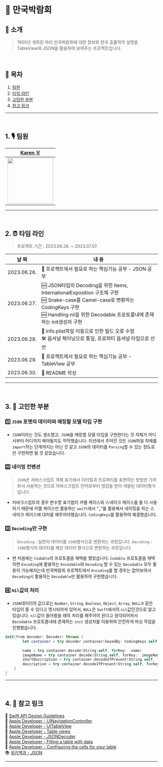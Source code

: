 # 🕌 만국박람회

## 💬 소개
> 1900년 개최된 파리 만국박람회에 대한 정보와 한국 출품작의 설명을 TableView와 JSON을 활용하여 보여주는 프로젝트입니다.

</br>

## 🔖 목차 

1. [팀원](#1.)
2. [타임 라인](#2.)
3. [고민한 부분](#3.)
4. [참고 링크](#4.)

---

</br>

<a id="1."></a>

## 1. 🎙️ 팀원

|[Karen ♉️](https://github.com/karenyang835)|
| :-: |
| <Img src="https://i.imgur.com/auFOXpc.png" width="150"/>|


---

</br>

<a id="2."></a>

## 2. ⏰ 타임 라인
> 프로젝트 기간 : 2023.06.26. ~ 2023.07.07.


|**날 짜**|**내 용**|
|:-:|-|
| 2023.06.26.| 📝 프로젝트에서 필요로 하는 핵심기능 공부 - JSON 공부 <br> |
| 2023.06.27.| 🆕 JSON타입의 Decoding을 위한 Items,  InternationalExposition 구조체 구현  <br> 🆕 Snake-case를 Camel-case로 변환하는 CodingKeys 구현<br> 🆕 Handling nil을 위한 Decodable 프로토콜내에 존재하는 init생성자 구현  |
| 2023.06.28.| 🔬 info.plist파일 이동으로 인한 빌드 오류 수정<br> 🛠️ 옵셔널 체이닝으로 통일, 프로퍼티 옵셔널 타입으로 선언 <br> |
| 2023.06.29.| 📝 프로젝트에서 필요로 하는 핵심기능 공부 - TableView 공부 |
| 2023.06.30.| 📝 README 작성 |

---
<br>

<a id="3."></a>

## 3. 🤔 고민한 부분

### 1️⃣ `JSON` 포멧의 데이터와 매칭할 모델 타입 구현
- `JSON`이라는 것도 생소했고, `JSON`을 매칭할 모델 타입을 구현한다는 것 자체가 어디서부터 어디까지 해야될지도 막막했습니다. 미션에서 주어진 것은 `JSON`파일 자체를 `import`하는 단계까지는 아닌 것 같고 `JSON`의 데이터를 `Parsing`할 수 있는 정도로만 구현하면 될 것 같았습니다.

### 2️⃣ 네이밍 컨벤션
> `JSON`은 자바스크립트 객체 표기에서 리터럴과 프로퍼티를 표현하는 방법만 가져와서 사용하는 것으로 자바스크립트 언어로부터 영감을 받아 개발된 데이터형식입니다. 
- 자바크스립트의 경우 변수명 표기법이 카멜 케이스와 스네이크 케이스를 둘 다 사용하기 때문에 카멜 케이스만 활용하는 `swift`에서 "_"를 활용해서 네이밍을 하는 스네이크 케이스에 대처를 해주어야했습니다. `CodingKeys`를 활용하여 해결했습니다.


### 3️⃣ `Decoding`만 구현
> `Encoding` : 일련의 데이터를 `JSON`형식으로 변환하는 과정입니다.
> `Decoding` : `JSON`형식의 데이터를 해당 데이터 형식으로 변환하는 과정입니다.
- 맨 처음에는 `Codable`의 프로토콜을 채택을 했었습니다. `Codable` 프로토콜을 채택하면 `Encoding`에 활용하는 `Encodable`와 `Decoding` 할 수 있는 `Decodable` 모두 활용이 가능해지는데 만국박람회 프로젝트에서 `Encoding`를 할 경우는 없어보여서 `Decoding`시 활용하는 `Decodable`만 활용하여 구현했습니다.

### 4️⃣ `Nil`값의 처리
- `JSON`데이터의 값으로는 `Number`, `String`, `Boolean`, `Object`, `Array`, `NULL과` 같은 타입이 올 수 있다고 명시되어져 있어서, `NULL`은 `Swift`에서의 `nil`값인것으로 알고 있습니다. `nil`값이 들어왔을 때의 처리를 해주어야 된다고 생각되어져서 `Decodable` 프로토콜내에 존재하는 `init` 생성자를 이용하여 안전하게 파싱 작업을 진행했습니다.

```swift
init(from decoder: Decoder) throws {
        let container = try decoder.container(keyedBy: CodingKeys.self)
        
        name = try container.decode(String.self, forKey: .name)
        imageName = try container.decode(String.self, forKey: .imageName)
        shortDescription = try container.decodeIfPresent(String.self, forKey: .shortDescription)
        description = try container.decodeIfPresent(String.self, forKey: .description)
    }
}
```

---
<br>



<a id="4."></a> 

## 4. 🔗 참고 링크

🍎 [Swift API Design Guidelines](https://www.swift.org/documentation/api-design-guidelines/) <br>
🍏 [Apple Developer - UINavigationController](https://developer.apple.com/documentation/uikit/uinavigationcontroller)<br>
🍏 [Apple Developer - UITableView](https://developer.apple.com/documentation/uikit/uitableview)<br>
🍏 [Apple Developer - Table views](https://developer.apple.com/documentation/uikit/views_and_controls/table_views)<br>
🍏 [Apple Developer - JSONDecoder](https://developer.apple.com/documentation/foundation/jsondecoder)<br>
🍏 [Apple Developer - Filling a table with data](https://developer.apple.com/documentation/uikit/views_and_controls/table_views/filling_a_table_with_data)<br>
🍏 [Apple Developer - Configuring the cells for your table](https://developer.apple.com/documentation/uikit/views_and_controls/table_views/configuring_the_cells_for_your_table)<br>
📚 [위키백과 - JSON](https://ko.wikipedia.org/wiki/JSON)<br>


---

</br>
